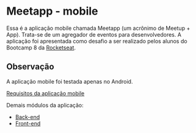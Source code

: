 # Meetapp - mobile

Essa é a aplicação mobile chamada Meetapp (um acrônimo de Meetup + App).
Trata-se de um agregador de eventos para desenvolvedores.
A aplicação foi apresentada como desafio a ser realizado pelos alunos do Bootcamp 8 da [Rocketseat](https://rocketseat.com.br/).

## Observação

A aplicação mobile foi testada apenas no Android.

[Requisitos da aplicação mobile](docs/requisitos-mobile.md)

Demais módulos da aplicação:

* [Back-end](https://github.com/lourenco-rs/rocketseat-bc8-m3-nodejs-meetapp-desafio)
* [Front-end](https://github.com/lourenco-rs/rocketseat-bc8-m9-reactjs-meetapp-desafio)
